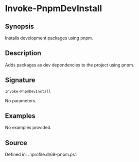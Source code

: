 # Invoke-PnpmDevInstall

## Synopsis

Installs development packages using pnpm.

## Description

Adds packages as dev dependencies to the project using pnpm.

## Signature

```powershell
Invoke-PnpmDevInstall
```

No parameters.

## Examples

No examples provided.

## Source

Defined in: ..\profile.d\69-pnpm.ps1
